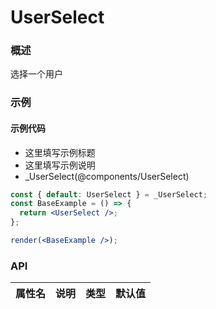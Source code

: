 
# UserSelect


### 概述

选择一个用户


### 示例

#### 示例代码

- 这里填写示例标题
- 这里填写示例说明
- _UserSelect(@components/UserSelect)

```jsx
const { default: UserSelect } = _UserSelect;
const BaseExample = () => {
  return <UserSelect />;
};

render(<BaseExample />);

```


### API

|属性名|说明|类型|默认值|
|  ---  | ---  | --- | --- |

